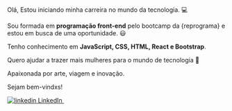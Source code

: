  Olá, 
 Estou iniciando minha carreira no mundo da tecnologia. :computer:
 
 Sou formada em <strong>programação front-end</strong> pelo bootcamp da {reprograma} e estou em busca de uma oportunidade. :smiley:
 
 Tenho conhecimento em <strong>JavaScript, CSS, HTML, React e Bootstrap</strong>.
 
 Quero ajudar a trazer mais mulheres para o mundo de tecnologia :woman:
 
 Apaixonada por arte, viagem e inovação.
 
 Sejam bem-vindxs!
 
  <a href="https://www.linkedin.com/vivianehfm" rel="nofollow noreferrer">
    <img src="https://i.stack.imgur.com/gVE0j.png" alt="linkedin"> LinkedIn
  </a> &nbsp; 
 
 
